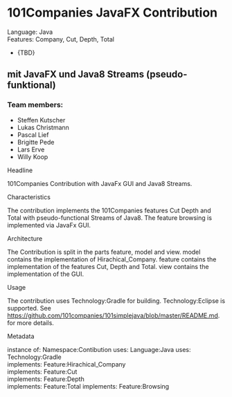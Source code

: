 # 101Companies JavaFX Contribution

Language: Java  
Features: Company, Cut, Depth, Total

* {TBD}

## mit JavaFX und Java8 Streams (pseudo-funktional)


### Team members:

* Steffen Kutscher
* Lukas Christmann
* Pascal Lief
* Brigitte Pede
* Lars Erve
* Willy Koop


Headline

101Companies Contribution with JavaFx GUI and Java8 Streams.

Characteristics

The contribution implements the 101Companies features Cut Depth and Total with pseudo-functional Streams of Java8.
The feature browsing is implemented via JavaFx GUI.

Architecture

The Contribution is split in the parts feature, model and view.
model contains the implementation of Hirachical_Company.
feature contains the implementation of the features Cut, Depth and Total.
view contains the implementation of the GUI.


Usage

The contribution uses Technology:Gradle for building. Technology:Eclipse is supported.
See https://github.com/101companies/101simplejava/blob/master/README.md. for more details.



Metadata

instance of: Namespace:Contibution
uses: Language:Java
uses: Technology:Gradle     
implements: Feature:Hirachical_Company   
implements: Feature:Cut   
implements: Feature:Depth   
implements: Feature:Total
implements: Feature:Browsing




